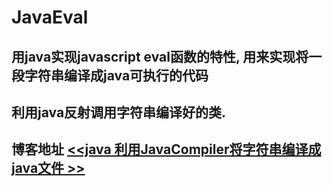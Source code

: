 # JavaEval

## 用java实现javascript eval函数的特性, 用来实现将一段字符串编译成java可执行的代码
## 利用java反射调用字符串编译好的类.
## 博客地址 [<<java 利用JavaCompiler将字符串编译成java文件 >>](https://blog.csdn.net/u013335025/article/details/82021328)
